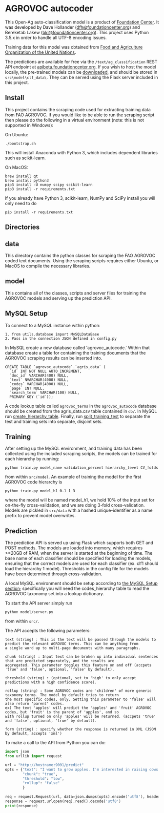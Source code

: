 # AGROVOC autocoder

This Open-Ag auto-classification model is a product of 
[Foundation Center](http://foundationcenter.org/). It was developed
by Dave Hollander (dfh@foundationcenter.org) and Bereketab Lakew 
(bkl@foundationcenter.org). This project uses Python 3.5.x in order to handle all
UTF-8 encoding issues. 

Training data for this model was obtained from 
[Food and Agriculture Organization of the United Nations](http://agris.fao.org/agris-search/index.do).

The predictions are available for free via the `/text/ag_classification` REST API endpoint
at [apibeta.foundationcenter.org](https://apibeta.foundationcenter.org/docs/v2.0/documentation.html#/README).
If you wish to host the model locally, the pre-trained models can be 
[downloaded](https://s3.amazonaws.com/fc-public/svm/open_ag_models.zip), and 
should be stored in `src\model\clf_data\`. They can be served using the Flask
server included in this project.

## Install

This project contains the scraping code used for extracting training data
from FAO AGROVOC. If you would like to be able to run the scraping script
then please do the following in a virtual environment (note: this is not
supported in Windows):

On Ubuntu:

    ./bootstrap.sh
    
This will install Anaconda with Python 3, which includes dependent
libraries such as scikit-learn. 
    
On MacOS:

    brew install qt
    brew install python3
    pip3 install -U numpy scipy scikit-learn
    pip3 install -r requirements.txt

    
If you already have Python 3, scikit-learn,
NumPy and SciPy install you will only need to do

    pip install -r requirements.txt


## Directories

## data

This directory contains the python classes for scraping the FAO AGROVOC coded text 
documents.  Using the scraping scripts requires either Ubuntu, or MacOS to compile 
the necessary libraries.

## model

This contains all of the classes, scripts and server files for training 
the AGROVOC models and serving up the prediction API.

## MySQL Setup

To connect to a MySQL instance within python:

    1. from utils.database import MySQLDataBase
    2. Pass in the connection JSON defined in config.py
    
In MySQL create a new database called 'agrovoc_autocode.'  Within that database
create a table for containing the training documents that the AGROVOC
scraping results can be inserted into.

    CREATE TABLE `agrovoc_autocode`.`agris_data` (
      `id` INT NOT NULL AUTO_INCREMENT,
      `doc_id` VARCHAR(400) NULL,
      `text` NVARCHAR(4000) NULL,
      `codes` VARCHAR(4000) NULL,
      `page` INT NULL,
      `search_term` VARCHAR(100) NULL,
      PRIMARY KEY (`id`));
      
A code lookup table called `agrovoc_terms` in the `agrovoc_autocode` database should be
created from the agris_data.csv table contained in 
`db/`. In MySQL run [create_hierarchy_table](db/create_hierarchy_table.sql).
Finally, run [split_training_test](db/split_training_test.sql) to 
separate the test and training sets into separate, disjoint sets.

## Training

After setting up the MySQL environment, and training data has been collected using
the included scraping scripts, the models can be trained for each hierarchy by running:

    python train.py model_name validation_percent hierarchy_level CV_folds
    
from within `src/model`. An example of training the model for the first
AGROVOC code hierarchy is

    python train.py model_h1 0.1 1 3
    
where the model will be named model_h1, we hold 10% of the input set for 
on-the-fly cross-validation, and we are doing 3-fold cross-validation. Models
are pickled in `src/data` with a hashed unique-identifier
as a name prefix to prevent model overwrites.

## Prediction

The prediction API is served up using Flask which supports both GET
and POST methods. The models are loaded into memory, which requires >=20GB
of RAM, when the server is started at the beginning of time. The base name
of each classifier should be specified for loading the models, ensuring
that the correct models are used for each classifier (ex. clf1 should load
the hierarchy 1 model). Thresholds in the config file for the models have
been determined through cross-validation.

A local MySQL environment should be setup according to
[the MySQL Setup section](#user-content-mysql-setup); specifically you will need
the codes_hierarchy table to read the AGROVOC taxonomy set into
a lookup dictionary.

To start the API server simply run

    python model/server.py
    
from within `src/`.

The API accepts the following parameters:

    text (string) : This is the text will be passed through the models to predict the relevant AGROVOC terms. This can be anything from
    a single word up to multi-page documents with many paragraphs.
    
    chunk (string) : Input text can be broken up into individual sentences that are predicted separately, and the results are 
    aggregated. This parameter toggles this feature on and off (accpets 'true' and 'false', optional, 'false' by default).
    
    threshold (string) : (optional, set to 'high' to only accept predictions with a high confidence score).
    
    rollup (string) : Some AGROVOC codes are 'children' of more generic taxonomy terms. The model by default tries to return
    the most specific codes, only. Setting this parameter to 'false' will also return 'parent' codes.
    ex) The text 'apples' will predict the 'apples' and 'fruit' AGROVOC codes, but 'fruit' is the parent of 'apples', and so
    with rollup turned on only 'apples' will be returned. (accpets 'true' and 'false', optional, 'true' by default).
    
    form (string) : specify whether the response is returned in XML (JSON by default, accepts 'xml')
    
To make a call to the API from Python you can do:

```py
import json
from urllib import request

url = "http://hostname:9091/predict"
opts = {"text": "I want to grow apples. I'm interested in raising cows."
        "chunk": "true",
        "threshold": "low",
        "rollup": "false"
        }
        
req = request.Request(url, data=json.dumps(opts).encode('utf8'), headers={"Content-Type": "application/json"})
response = request.urlopen(req).read().decode('utf8')
print(response)
```
